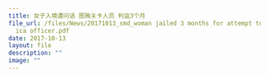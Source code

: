 ```yaml
---
title: 女子入境遭问话 图贿关卡人员 判监3个月
file_url: /files/News/20171013_smd_woman jailed 3 months for attempt to bribe
  ica officer.pdf
date: 2017-10-13
layout: file
description: ""
image: ""
---
```

